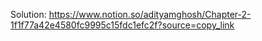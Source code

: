 Solution: https://www.notion.so/adityamghosh/Chapter-2-1f1f77a42e4580fc9995c15fdc1efc2f?source=copy_link